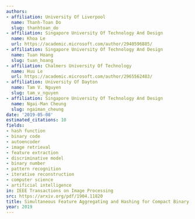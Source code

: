 ```yaml
---
authors:
- affiliation: University Of Liverpool
  name: Thanh-Toan Do
  slug: thanhtoan_do
- affiliation: Singapore University Of Technology And Design
  name: Khoa Le
  url: https://academic.microsoft.com/author/2940596885/
- affiliation: Singapore University Of Technology And Design
  name: Tuan Hoang
  slug: tuan_hoang
- affiliation: Chalmers University Of Technology
  name: Huu Le
  url: https://academic.microsoft.com/author/2965562483/
- affiliation: University Of Dayton
  name: Tam V. Nguyen
  slug: tam_v_nguyen
- affiliation: Singapore University Of Technology And Design
  name: Ngai-Man Cheung
  slug: ngaiman_cheung
date: '2019-05-08'
estimated_citations: 10
fields:
- hash function
- binary code
- autoencoder
- image retrieval
- feature extraction
- discriminative model
- binary number
- pattern recognition
- iterative reconstruction
- computer science
- artificial intelligence
in: IEEE Transactions on Image Processing
src: https://arxiv.org/pdf/1904.11820
title: Simultaneous Feature Aggregating and Hashing for Compact Binary Code Learning
year: 2019
---
```

